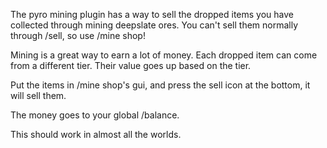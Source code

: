 The pyro mining plugin has a way to sell the dropped items you have collected through mining deepslate ores. You can't sell them normally through /sell, so use /mine shop!

Mining is a great way to earn a lot of money. Each dropped item can come from a different tier.  Their value goes up based on the tier.

Put the items in /mine shop's gui, and press the sell icon at the bottom, it will sell them.

The money goes to your global /balance.

This should work in almost all the worlds.